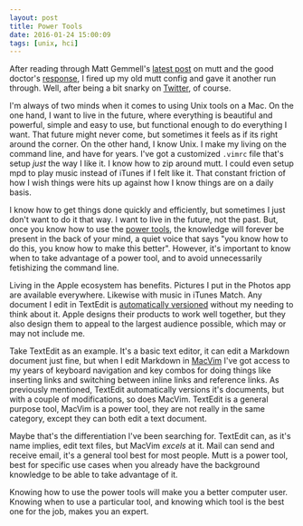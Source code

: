 ```yaml
---
layout: post
title: Power Tools
date: 2016-01-24 15:00:09
tags: [unix, hci]
---
```


After reading through Matt Gemmell's [latest post][1] on mutt and the good doctor's [response][2], I fired up my old mutt config and gave it another run through. Well, after being a bit snarky on [Twitter][3], of course. 

I'm always of two minds when it comes to using Unix tools on a Mac. On the one hand, I want to live in the future, where everything is beautiful and powerful, simple and easy to use, but functional enough to do everything I want. That future might never come, but sometimes it feels as if its right around the corner. On the other hand, I know Unix. I make my living on the command line, and have for years. I've got a customized `.vimrc` file that's setup *just* the way I like it. I know how to zip around mutt. I could even setup mpd to play music instead of iTunes if I felt like it. That constant friction of how I wish things were hits up against how I know things are on a daily basis. 

I know how to get things done quickly and efficiently, but sometimes I just don't want to do it that way. I want to live in the future, not the past. But, once you know how to use the [power tools][4], the knowledge will forever be present in the back of your mind, a quiet voice that says "you know how to do this, you know how to make this better". However, it's important to know when to take advantage of a power tool, and to avoid unnecessarily fetishizing the command line. 

Living in the Apple ecosystem has benefits. Pictures I put in the Photos app are available everywhere. Likewise with music in iTunes Match. Any document I edit in TextEdit is [automatically versioned][5] without my needing to think about it. Apple designs their products to work well together, but they also design them to appeal to the largest audience possible, which may or may not include me.

Take TextEdit as an example. It's a basic text editor, it can edit a Markdown document just fine, but when I edit Markdown in [MacVim][6] I've got access to my years of keyboard navigation and key combos for doing things like inserting links and switching between inline links and reference links. As previously mentioned, TextEdit automatically versions it's documents, but with a couple of modifications, so does MacVim. TextEdit is a general purpose tool, MacVim is a power tool, they are not really in the same category, except they can both edit a text document. 

Maybe that's the differentiation I've been searching for. TextEdit can, as it's name implies, edit text files, but MacVim *excels* at it. Mail can send and receive email, it's a general tool best for most people. Mutt is a power tool, best for specific use cases when you already have the background knowledge to be able to take advantage of it. 

Knowing how to use the power tools will make you a better computer user. Knowing when to use a particular tool, and knowing which tool is the best one for the job, makes you an expert.


[1]: http://www.mattgemmell.co.uk/the-dao-of-the-shell/
[2]: http://leancrew.com/all-this/2016/01/filing-mail/
[3]: https://twitter.com/ibuys/status/689227413037969408
[4]: http://www.amazon.com/Unix-Power-Tools-Third-Edition/dp/0596003307?tag=duckduckgo-osx-20
[5]: https://support.apple.com/kb/PH21966?locale=en_US
[6]: https://jonathanbuys.com/08-04-2011/Text_Editing_in_MacVim.html
